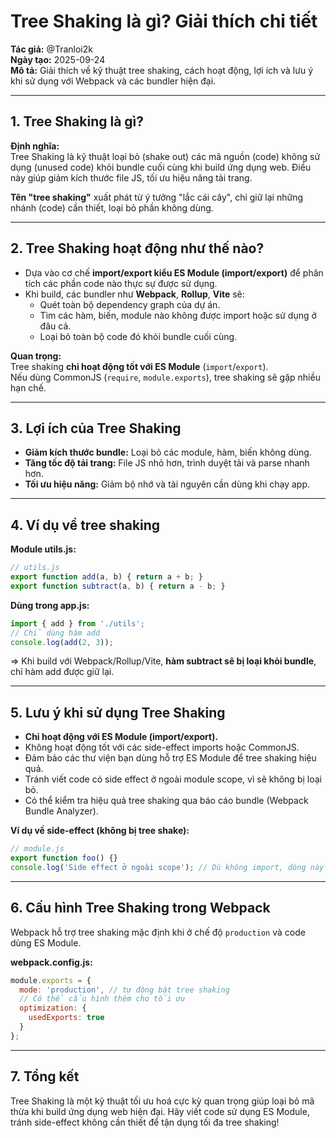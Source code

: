 # Tree Shaking là gì? Giải thích chi tiết

**Tác giả:** @Tranloi2k  
**Ngày tạo:** 2025-09-24  
**Mô tả:** Giải thích về kỹ thuật tree shaking, cách hoạt động, lợi ích và lưu ý khi sử dụng với Webpack và các bundler hiện đại.

---

## 1. Tree Shaking là gì?

**Định nghĩa:**  
Tree Shaking là kỹ thuật loại bỏ (shake out) các mã nguồn (code) không sử dụng (unused code) khỏi bundle cuối cùng khi build ứng dụng web. Điều này giúp giảm kích thước file JS, tối ưu hiệu năng tải trang.

**Tên "tree shaking"** xuất phát từ ý tưởng "lắc cái cây", chỉ giữ lại những nhánh (code) cần thiết, loại bỏ phần không dùng.

---

## 2. Tree Shaking hoạt động như thế nào?

- Dựa vào cơ chế **import/export kiểu ES Module (import/export)** để phân tích các phần code nào thực sự được sử dụng.
- Khi build, các bundler như **Webpack**, **Rollup**, **Vite** sẽ:
    - Quét toàn bộ dependency graph của dự án.
    - Tìm các hàm, biến, module nào không được import hoặc sử dụng ở đâu cả.
    - Loại bỏ toàn bộ code đó khỏi bundle cuối cùng.

**Quan trọng:**  
Tree shaking **chỉ hoạt động tốt với ES Module** (`import`/`export`).  
Nếu dùng CommonJS (`require`, `module.exports`), tree shaking sẽ gặp nhiều hạn chế.

---

## 3. Lợi ích của Tree Shaking

- **Giảm kích thước bundle:** Loại bỏ các module, hàm, biến không dùng.
- **Tăng tốc độ tải trang:** File JS nhỏ hơn, trình duyệt tải và parse nhanh hơn.
- **Tối ưu hiệu năng:** Giảm bộ nhớ và tài nguyên cần dùng khi chạy app.

---

## 4. Ví dụ về tree shaking

**Module utils.js:**
```js
// utils.js
export function add(a, b) { return a + b; }
export function subtract(a, b) { return a - b; }
```

**Dùng trong app.js:**
```js
import { add } from './utils';
// Chỉ dùng hàm add
console.log(add(2, 3));
```
=> Khi build với Webpack/Rollup/Vite, **hàm subtract sẽ bị loại khỏi bundle**, chỉ hàm add được giữ lại.

---

## 5. Lưu ý khi sử dụng Tree Shaking

- **Chỉ hoạt động với ES Module (import/export).**
- Không hoạt động tốt với các side-effect imports hoặc CommonJS.
- Đảm bảo các thư viện bạn dùng hỗ trợ ES Module để tree shaking hiệu quả.
- Tránh viết code có side effect ở ngoài module scope, vì sẽ không bị loại bỏ.
- Có thể kiểm tra hiệu quả tree shaking qua báo cáo bundle (Webpack Bundle Analyzer).

**Ví dụ về side-effect (không bị tree shake):**
```js
// module.js
export function foo() {}
console.log('Side effect ở ngoài scope'); // Dù không import, dòng này vẫn nằm trong bundle
```

---

## 6. Cấu hình Tree Shaking trong Webpack

Webpack hỗ trợ tree shaking mặc định khi ở chế độ `production` và code dùng ES Module.

**webpack.config.js:**
```js
module.exports = {
  mode: 'production', // tự động bật tree shaking
  // Có thể cấu hình thêm cho tối ưu
  optimization: {
    usedExports: true
  }
};
```

---

## 7. Tổng kết

Tree Shaking là một kỹ thuật tối ưu hoá cực kỳ quan trọng giúp loại bỏ mã thừa khi build ứng dụng web hiện đại. Hãy viết code sử dụng ES Module, tránh side-effect không cần thiết để tận dụng tối đa tree shaking!
